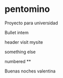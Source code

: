 # pentomino
Proyecto para universidad

Bullet intem

header
visit mysite

something else

numbered **


Buenas noches valentina


